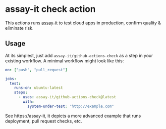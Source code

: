 # assay-it check action

This actions runs [assay-it](https://assay.it) to test cloud apps in production, confirm quality & eliminate risk.

## Usage

At its simplest, just add `assay-it/github-actions-check` as a step in your existing workflow. A minimal workflow might look like this:

```yaml
on: ["push", "pull_request"]

jobs:
  test:
    runs-on: ubuntu-latest
    steps:
      - uses: assay-it/github-actions-check@latest
        with:
          system-under-test: "http://example.com"
```

See https://assay-it, it depicts a more advanced example that runs deployment, pull request checks, etc.